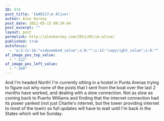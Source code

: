 ```yaml
---
ID: 574
post_title: 'I&#8217;m Alive!'
author: Alex Kerney
post_date: 2011-05-13 08:34:44
post_excerpt: ""
layout: post
permalink: http://alexkerney.com/2011/05/im-alive/
published: true
autofocus:
  - 'a:2:{s:16:"videoembed_value";s:0:"";s:15:"copyright_value";s:0:"";}'
af_image_pos_top_value:
  - "-122"
af_image_pos_left_value:
  - "-169"
---
```

And I'm headed North! I'm currently sitting in a hostel in Punta Arenas trying to figure out why none of the posts that I sent from the boat over the last 2 months have worked, and dealing with a slow connection. Not as slow as coming back to Puerto Williams and finding that the internet connection had its power yanked (not just Charlie's internet, but the tower providing internet to most of the town) so full updates will have to wait until I'm back in the States which will be Sunday.